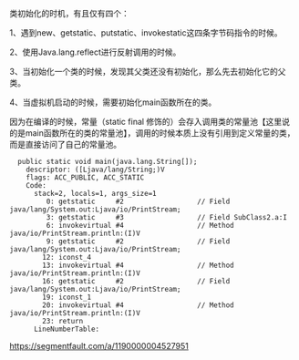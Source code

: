 类初始化的时机，有且仅有四个：

1、遇到new、getstatic、putstatic、invokestatic这四条字节码指令的时候。

2、使用Java.lang.reflect进行反射调用的时候。

3、当初始化一个类的时候，发现其父类还没有初始化，那么先去初始化它的父类。

4、当虚拟机启动的时候，需要初始化main函数所在的类。





 因为在编译的时候，常量（static final 修饰的）会存入调用类的常量池【这里说的是main函数所在的类的常量池】，调用的时候本质上没有引用到定义常量的类，而是直接访问了自己的常量池。


```
  public static void main(java.lang.String[]);
    descriptor: ([Ljava/lang/String;)V
    flags: ACC_PUBLIC, ACC_STATIC
    Code:
      stack=2, locals=1, args_size=1
         0: getstatic     #2                  // Field java/lang/System.out:Ljava/io/PrintStream;
         3: getstatic     #3                  // Field SubClass2.a:I
         6: invokevirtual #4                  // Method java/io/PrintStream.println:(I)V
         9: getstatic     #2                  // Field java/lang/System.out:Ljava/io/PrintStream;
        12: iconst_4
        13: invokevirtual #4                  // Method java/io/PrintStream.println:(I)V
        16: getstatic     #2                  // Field java/lang/System.out:Ljava/io/PrintStream;
        19: iconst_1
        20: invokevirtual #4                  // Method java/io/PrintStream.println:(I)V
        23: return
      LineNumberTable:
```


https://segmentfault.com/a/1190000004527951